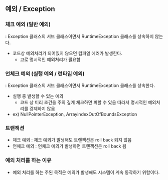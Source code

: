 ## 예외 / Exception
### 체크 예외 (일반 예외)
  : Exception 클래스의 서브 클래스이면서 RuntimeException 클래스를 상속하지 않는다.
- 코드상 예외처리가 되어있지 않으면 컴파일 에러가 발생한다.
    - 고로 명시적인 예외처리가 필요함
    
### 언체크 예외 (실행 예외 / 런타임 예외)
  : Exception 클래스의 서브 클래스이면서 RuntimeException 클래스를 상속한다.
- 실행 중 발생할 수 있는 예외
  - 코드 상 미리 조건을 주의 깊게 체크하면 피할 수 있음 따라서 명시적인 예외처리를 강제하지 않음  
- ex) NullPointerException, ArrayindexOutOfBoundsException 

### 트랜잭션
- 체크 예외 : 체크 예외가 발생해도 트랜잭션은 roll back 되지 않음
- 언체크 예외 : 언체크 예외가 발생하면 트랜잭션은 roll back 됨

### 예외 처리를 하는 이유 
- 예외 처리를 하는 주된 목적은 예외가 발생해도 시스템이 계속 동작하기 위함이다.
